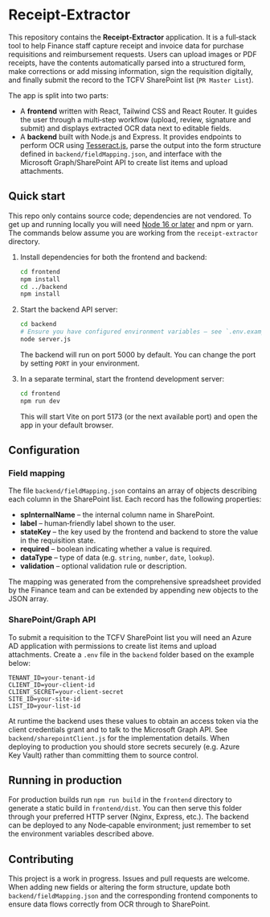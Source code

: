 # Receipt‑Extractor

This repository contains the **Receipt‑Extractor** application.  It is a full‑stack tool to help Finance staff capture receipt and invoice data for purchase requisitions and reimbursement requests.  Users can upload images or PDF receipts, have the contents automatically parsed into a structured form, make corrections or add missing information, sign the requisition digitally, and finally submit the record to the TCFV SharePoint list (`PR Master List`).

The app is split into two parts:

* A **frontend** written with React, Tailwind CSS and React Router.  It guides the user through a multi‑step workflow (upload, review, signature and submit) and displays extracted OCR data next to editable fields.
* A **backend** built with Node.js and Express.  It provides endpoints to perform OCR using [Tesseract.js](https://github.com/naptha/tesseract.js), parse the output into the form structure defined in `backend/fieldMapping.json`, and interface with the Microsoft Graph/SharePoint API to create list items and upload attachments.

## Quick start

This repo only contains source code; dependencies are not vendored.  To get up and running locally you will need [Node 16 or later](https://nodejs.org/) and npm or yarn.  The commands below assume you are working from the `receipt‑extractor` directory.

1. Install dependencies for both the frontend and backend:

   ```bash
   cd frontend
   npm install
   cd ../backend
   npm install
   ```

2. Start the backend API server:

   ```bash
   cd backend
   # Ensure you have configured environment variables – see `.env.example`
   node server.js
   ```

   The backend will run on port 5000 by default.  You can change the port by setting `PORT` in your environment.

3. In a separate terminal, start the frontend development server:

   ```bash
   cd frontend
   npm run dev
   ```

   This will start Vite on port 5173 (or the next available port) and open the app in your default browser.

## Configuration

### Field mapping

The file `backend/fieldMapping.json` contains an array of objects describing each column in the SharePoint list.  Each record has the following properties:

* **spInternalName** – the internal column name in SharePoint.
* **label** – human‑friendly label shown to the user.
* **stateKey** – the key used by the frontend and backend to store the value in the requisition state.
* **required** – boolean indicating whether a value is required.
* **dataType** – type of data (e.g. `string`, `number`, `date`, `lookup`).
* **validation** – optional validation rule or description.

The mapping was generated from the comprehensive spreadsheet provided by the Finance team and can be extended by appending new objects to the JSON array.

### SharePoint/Graph API

To submit a requisition to the TCFV SharePoint list you will need an Azure AD application with permissions to create list items and upload attachments.  Create a `.env` file in the `backend` folder based on the example below:

```
TENANT_ID=your‑tenant‑id
CLIENT_ID=your‑client‑id
CLIENT_SECRET=your‑client‑secret
SITE_ID=your‑site‑id
LIST_ID=your‑list‑id
```

At runtime the backend uses these values to obtain an access token via the client credentials grant and to talk to the Microsoft Graph API.  See `backend/sharepointClient.js` for the implementation details.  When deploying to production you should store secrets securely (e.g. Azure Key Vault) rather than committing them to source control.

## Running in production

For production builds run `npm run build` in the `frontend` directory to generate a static build in `frontend/dist`.  You can then serve this folder through your preferred HTTP server (Nginx, Express, etc.).  The backend can be deployed to any Node‑capable environment; just remember to set the environment variables described above.

## Contributing

This project is a work in progress.  Issues and pull requests are welcome.  When adding new fields or altering the form structure, update both `backend/fieldMapping.json` and the corresponding frontend components to ensure data flows correctly from OCR through to SharePoint.